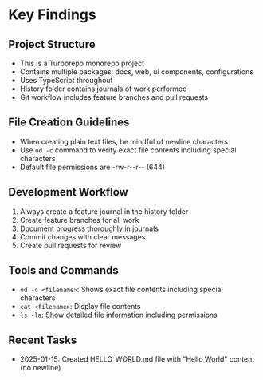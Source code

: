 # Key Findings

## Project Structure
- This is a Turborepo monorepo project
- Contains multiple packages: docs, web, ui components, configurations
- Uses TypeScript throughout
- History folder contains journals of work performed
- Git workflow includes feature branches and pull requests

## File Creation Guidelines
- When creating plain text files, be mindful of newline characters
- Use `od -c` command to verify exact file contents including special characters
- Default file permissions are -rw-r--r-- (644)

## Development Workflow
1. Always create a feature journal in the history folder
2. Create feature branches for all work
3. Document progress thoroughly in journals
4. Commit changes with clear messages
5. Create pull requests for review

## Tools and Commands
- `od -c <filename>`: Shows exact file contents including special characters
- `cat <filename>`: Display file contents
- `ls -la`: Show detailed file information including permissions

## Recent Tasks
- 2025-01-15: Created HELLO_WORLD.md file with "Hello World" content (no newline)